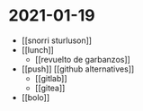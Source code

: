 # 2021-01-19

- [[snorri sturluson]]
- [[lunch]]
  - [[revuelto de garbanzos]]
- [[push]] [[github alternatives]]
  - [[gitlab]]
  - [[gitea]]
- [[bolo]]

